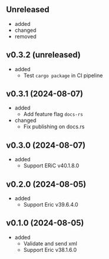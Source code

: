 <!-- markdownlint-disable MD041 -->

## Unreleased

- added
- changed
- removed

## v0.3.2 (unreleased)

- added
  - Test `cargo package` in CI pipeline

## v0.3.1 (2024-08-07)

- added
  - Add feature flag `docs-rs`
- changed
  - Fix publishing on docs.rs

## v0.3.0 (2024-08-07)

- added
  - Support ERiC v40.1.8.0

## v0.2.0 (2024-08-05)

- added
  - Support Eric v39.6.4.0

## v0.1.0 (2024-08-05)

- added
  - Validate and send xml
  - Support Eric v38.1.6.0
